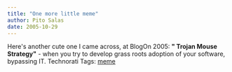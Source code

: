 ```yaml
---
title: "One more little meme"
author: Pito Salas
date: 2005-10-29
---
```




Here's another cute one I came across, at BlogOn 2005: **" Trojan Mouse
Strategy"** - when you try to develop grass roots adoption of your software,
bypassing IT. Technorati Tags: [meme](<http://www.technorati.com/tag/meme>)


